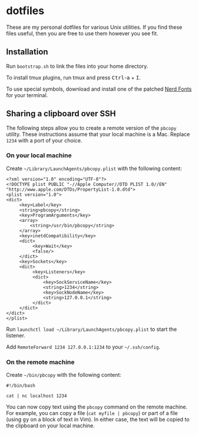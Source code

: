 # dotfiles

These are my personal dotfiles for various Unix utilities.  If you find these
files useful, then you are free to use them however you see fit.

## Installation

Run `bootstrap.sh` to link the files into your home directory.

To install tmux plugins, run tmux and press <kbd>Ctrl</kbd>-<kbd>a</kbd> +
<kbd>I</kbd>.

To use special symbols, download and install one of the patched [Nerd
Fonts](https://github.com/ryanoasis/nerd-fonts) for your terminal.

## Sharing a clipboard over SSH

The following steps allow you to create a remote version of the `pbcopy`
utility.  These instructions assume that your local machine is a Mac.  Replace
`1234` with a port of your choice.

### On your local machine

Create `~/Library/LaunchAgents/pbcopy.plist` with the following content:

```
<?xml version="1.0" encoding="UTF-8"?>
<!DOCTYPE plist PUBLIC "-//Apple Computer//DTD PLIST 1.0//EN" "http://www.apple.com/DTDs/PropertyList-1.0.dtd">
<plist version="1.0">
<dict>
     <key>Label</key>
     <string>pbcopy</string>
     <key>ProgramArguments</key>
     <array>
         <string>/usr/bin/pbcopy</string>
     </array>
     <key>inetdCompatibility</key>
     <dict>
          <key>Wait</key>
          <false/>
     </dict>
     <key>Sockets</key>
     <dict>
          <key>Listeners</key>
          <dict>
              <key>SockServiceName</key>
              <string>1234</string>
              <key>SockNodeName</key>
              <string>127.0.0.1</string>
          </dict>
     </dict>
</dict>
</plist>
```

Run `launchctl load ~/Library/LaunchAgents/pbcopy.plist` to start the listener.

Add `RemoteForward 1234 127.0.0.1:1234` to your `~/.ssh/config`.

### On the remote machine

Create `~/bin/pbcopy` with the following content:

```
#!/bin/bash

cat | nc localhost 1234
```

You can now copy text using the `pbcopy` command on the remote machine.  For
example, you can copy a file (`cat myfile | pbcopy`) or part of a file (using
<kbd>g</kbd><kbd>y</kbd> on a block of text in Vim).  In either case, the text
will be copied to the clipboard on your local machine.
